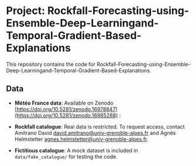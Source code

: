 # Project: Rockfall-Forecasting-using-Ensemble-Deep-Learningand-Temporal-Gradient-Based-Explanations


This repository contains the code for Rockfall-Forecasting-using-Ensemble-Deep-Learningand-Temporal-Gradient-Based-Explanations.

## Data

- **Météo France data**: Available on Zenodo [https://doi.org/10.5281/zenodo.16978847](https://doi.org/10.5281/zenodo.16985288) :

- **Rockfall catalogue**: Real data is restricted. To request access, contact Amitrano David <david.amitrano@univ-grenoble-alpes.fr> and Agnès Helmstetter <agnes.helmstetter@univ-grenoble-alpes.fr>.
- **Fictitious catalogue**: A mock dataset is included in `data/fake_catalogue/` for testing the code.  
